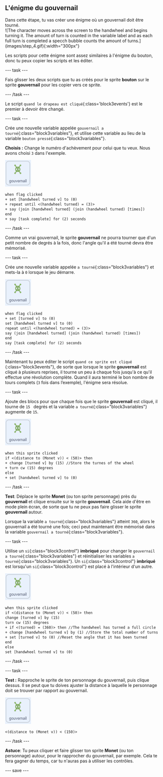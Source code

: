 ## L'énigme du gouvernail

<div style="display: flex; flex-wrap: wrap">
<div style="flex-basis: 200px; flex-grow: 1; margin-right: 15px;">
Dans cette étape, tu vas créer une énigme où un gouvernail doit être tourné.
</div>
<div>
![The character moves across the screen to the handwheel and begins turning it. The amount of turn is counted in the variable label and as each full turn is completed a specch bubble counts the amount of turns.](images/step_4.gif){:width="300px"}
</div>
</div>

Les scripts pour cette énigme sont assez similaires à l'énigme du bouton, donc tu peux copier les scripts et les éditer.

--- task ---

Fais glisser les deux scripts que tu as créés pour le sprite **bouton** sur le sprite **gouvernail** pour les copier vers ce sprite.

--- /task ---

Le script `quand le drapeau est cliqué`{:class='block3events'} est le premier à devoir être changé.

--- task ---

Crée une nouvelle variable appelée `gouvernail a tourné`{:class="block3variables"}, et utilise cette variable au lieu de la variable `bouton pressé`{:class="block3variables"}.

**Choisis :** Change le numéro d'achèvement pour celui que tu veux. Nous avons choisi `3` dans l'exemple.

![Le sprite gouvernail.](images/handwheel-sprite.png)

```blocks3
when flag clicked
+ set [handwheel turned v] to (0)
+ repeat until <(handwheel turned) = (3)>
+ say (join [handwheel turned] (join (handwheel turned) [times])
end
+ say [task complete] for (2) seconds
```

--- /task ---

Comme un vrai gouvernail, le sprite **gouvernail** ne pourra tourner que d'un petit nombre de degrés à la fois, donc l'angle qu'il a été tourné devra être mémorisé.

--- task ---

Crée une nouvelle variable appelée `a tourné`{:class="block3variables"} et mets-la à `0` lorsque le jeu démarre.

![Le sprite gouvernail.](images/handwheel-sprite.png)

```blocks3
when flag clicked
+ set [turned v] to (0)
set [handwheel turned v] to (0)
repeat until <(handwheel turned) = (3)>
say (join [handwheel turned] (join (handwheel turned) [times])
end
say [task complete] for (2) seconds
```

--- /task ---

Maintenant tu peux éditer le script `quand ce sprite est cliqué `{:class="block3events"}, de sorte que lorsque le sprite **gouvernail** est cliqué à plusieurs reprises, il tourne un peu à chaque fois jusqu'à ce qu'il effectue une révolution complète. Quand il aura terminé le bon nombre de tours complets (`3` fois dans l’exemple), l'énigme sera résolue.

--- task ---

Ajoute des blocs pour que chaque fois que le sprite **gouvernail** est cliqué, il tourne de `15 ` degrés et la variable `a tourné`{:class="block3variables"} augmente de `15`.

![Le sprite gouvernail.](images/handwheel-sprite.png)

```blocks3
when this sprite clicked
if <(distance to (Monet v)) < (50)> then
+ change [turned v] by (15) //Store the turnes of the wheel
+ turn cw (15) degrees
else
+ set [handwheel turned v] to (0)
```

--- /task ---

**Test**: Déplace le sprite **Monet** (ou ton sprite personnage) près du **gouvernail** et clique ensuite sur le sprite **gouvernail**. Cela aide d'être en mode plein écran, de sorte que tu ne peux pas faire glisser le sprite **gouvernail** autour.

Lorsque la variable `a tourné`{:class="block3variables"} atteint `360`, alors le gouvernail a été tourné une fois; ceci peut maintenant être mémorisé dans la variable `gouvernail a tourné`{:class="block3variables"}.

--- task ---

Utilise un `si`{:class="block3control"} **imbriqué** pour changer le `gouvernail a tourné`{:class="block3variables"} et réinitialiser les variables `a tourné`{:class="block3variables"}. Un `si`{:class="block3control"} **imbriqué** est lorsqu'un `si`{:class="block3control"} est placé à l'intérieur d'un autre.

![Le sprite gouvernail.](images/handwheel-sprite.png)

```blocks3
when this sprite clicked
if <(distance to (Monet v)) < (50)> then
change [turned v] by (15)
turn cw (15) degrees
+ if <(turned) = (360)> then //The handwheel has turned a full circle
+ change [handwheel turned v] by (1) //Store the total number of turns
+ set [turned v] to (0) //Reset the angle that it has been turned
end
else
set [handwheel turned v] to (0)
```

--- /task ---

--- task ---

**Test :** Rapproche le sprite de ton personnage du gouvernail, puis clique dessus. Il se peut que tu doives ajuster la distance à laquelle le personnage doit se trouver par rapport au gouvernail.

![Le sprite gouvernail.](images/handwheel-sprite.png)

```blocks3
<(distance to (Monet v)) < (150)>
```

--- /task ---

**Astuce**: Tu peux cliquer et faire glisser ton sprite **Monet** (ou ton personnage) autour, pour le rapprocher du gouvernail, par exemple. Cela te fera gagner du temps, car tu n'auras pas à utiliser les contrôles.

--- save ---
